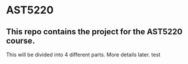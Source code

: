 # AST5220
## This repo contains the project for the AST5220 course. 

This will be divided into 4 different parts. More details later.
test
